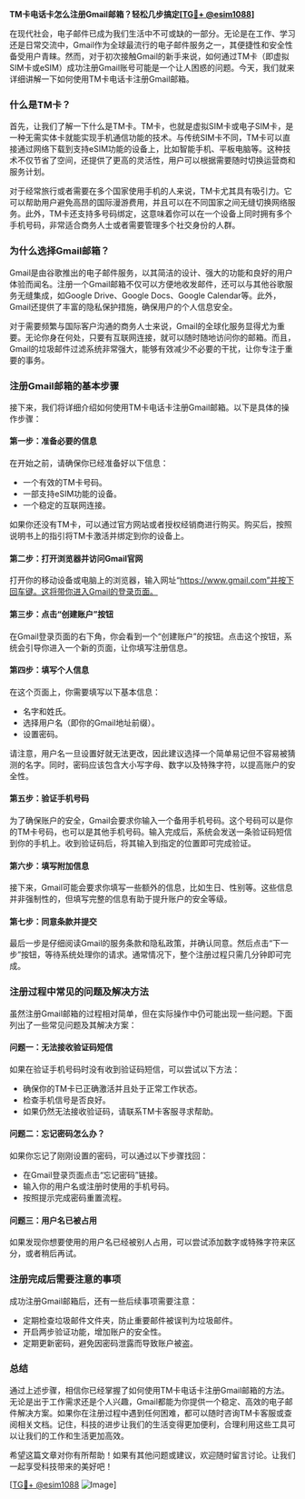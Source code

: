 **TM卡电话卡怎么注册Gmail邮箱？轻松几步搞定[[TG💪+ @esim1088](https://t.me/s/esim1088)]**

在现代社会，电子邮件已成为我们生活中不可或缺的一部分。无论是在工作、学习还是日常交流中，Gmail作为全球最流行的电子邮件服务之一，其便捷性和安全性备受用户青睐。然而，对于初次接触Gmail的新手来说，如何通过TM卡（即虚拟SIM卡或eSIM）成功注册Gmail账号可能是一个让人困惑的问题。今天，我们就来详细讲解一下如何使用TM卡电话卡注册Gmail邮箱。

### **什么是TM卡？**

首先，让我们了解一下什么是TM卡。TM卡，也就是虚拟SIM卡或电子SIM卡，是一种无需实体卡就能实现手机通信功能的技术。与传统SIM卡不同，TM卡可以直接通过网络下载到支持eSIM功能的设备上，比如智能手机、平板电脑等。这种技术不仅节省了空间，还提供了更高的灵活性，用户可以根据需要随时切换运营商和服务计划。

对于经常旅行或者需要在多个国家使用手机的人来说，TM卡尤其具有吸引力。它可以帮助用户避免高昂的国际漫游费用，并且可以在不同国家之间无缝切换网络服务。此外，TM卡还支持多号码绑定，这意味着你可以在一个设备上同时拥有多个手机号码，非常适合商务人士或者需要管理多个社交身份的人群。

### **为什么选择Gmail邮箱？**

Gmail是由谷歌推出的电子邮件服务，以其简洁的设计、强大的功能和良好的用户体验而闻名。注册一个Gmail邮箱不仅可以方便地收发邮件，还可以与其他谷歌服务无缝集成，如Google Drive、Google Docs、Google Calendar等。此外，Gmail还提供了丰富的隐私保护措施，确保用户的个人信息安全。

对于需要频繁与国际客户沟通的商务人士来说，Gmail的全球化服务显得尤为重要。无论你身在何处，只要有互联网连接，就可以随时随地访问你的邮箱。而且，Gmail的垃圾邮件过滤系统非常强大，能够有效减少不必要的干扰，让你专注于重要的事务。

### **注册Gmail邮箱的基本步骤**

接下来，我们将详细介绍如何使用TM卡电话卡注册Gmail邮箱。以下是具体的操作步骤：

#### **第一步：准备必要的信息**
在开始之前，请确保你已经准备好以下信息：
- 一个有效的TM卡号码。
- 一部支持eSIM功能的设备。
- 一个稳定的互联网连接。

如果你还没有TM卡，可以通过官方网站或者授权经销商进行购买。购买后，按照说明书上的指引将TM卡激活并绑定到你的设备上。

#### **第二步：打开浏览器并访问Gmail官网**
打开你的移动设备或电脑上的浏览器，输入网址“https://www.gmail.com”并按下回车键。这将带你进入Gmail的登录页面。

#### **第三步：点击“创建账户”按钮**
在Gmail登录页面的右下角，你会看到一个“创建账户”的按钮。点击这个按钮，系统会引导你进入一个新的页面，让你填写注册信息。

#### **第四步：填写个人信息**
在这个页面上，你需要填写以下基本信息：
- 名字和姓氏。
- 选择用户名（即你的Gmail地址前缀）。
- 设置密码。

请注意，用户名一旦设置好就无法更改，因此建议选择一个简单易记但不容易被猜测的名字。同时，密码应该包含大小写字母、数字以及特殊字符，以提高账户的安全性。

#### **第五步：验证手机号码**
为了确保账户的安全，Gmail会要求你输入一个备用手机号码。这个号码可以是你的TM卡号码，也可以是其他手机号码。输入完成后，系统会发送一条验证码短信到你的手机上。收到验证码后，将其输入到指定的位置即可完成验证。

#### **第六步：填写附加信息**
接下来，Gmail可能会要求你填写一些额外的信息，比如生日、性别等。这些信息并非强制性的，但填写完整的信息有助于提升账户的安全等级。

#### **第七步：同意条款并提交**
最后一步是仔细阅读Gmail的服务条款和隐私政策，并确认同意。然后点击“下一步”按钮，等待系统处理你的请求。通常情况下，整个注册过程只需几分钟即可完成。

### **注册过程中常见的问题及解决方法**

虽然注册Gmail邮箱的过程相对简单，但在实际操作中仍可能出现一些问题。下面列出了一些常见问题及其解决方案：

#### **问题一：无法接收验证码短信**
如果在验证手机号码时没有收到验证码短信，可以尝试以下方法：
- 确保你的TM卡已正确激活并且处于正常工作状态。
- 检查手机信号是否良好。
- 如果仍然无法接收验证码，请联系TM卡客服寻求帮助。

#### **问题二：忘记密码怎么办？**
如果你忘记了刚刚设置的密码，可以通过以下步骤找回：
- 在Gmail登录页面点击“忘记密码”链接。
- 输入你的用户名或注册时使用的手机号码。
- 按照提示完成密码重置流程。

#### **问题三：用户名已被占用**
如果发现你想要使用的用户名已经被别人占用，可以尝试添加数字或特殊字符来区分，或者稍后再试。

### **注册完成后需要注意的事项**

成功注册Gmail邮箱后，还有一些后续事项需要注意：
- 定期检查垃圾邮件文件夹，防止重要邮件被误判为垃圾邮件。
- 开启两步验证功能，增加账户的安全性。
- 定期更新密码，避免因密码泄露而导致账户被盗。

### **总结**

通过上述步骤，相信你已经掌握了如何使用TM卡电话卡注册Gmail邮箱的方法。无论是出于工作需求还是个人兴趣，Gmail都能为你提供一个稳定、高效的电子邮件解决方案。如果你在注册过程中遇到任何困难，都可以随时咨询TM卡客服或查阅相关文档。记住，科技的进步让我们的生活变得更加便利，合理利用这些工具可以让我们的工作和生活更加高效。

希望这篇文章对你有所帮助！如果有其他问题或建议，欢迎随时留言讨论。让我们一起享受科技带来的美好吧！

[[TG💪+ @esim1088](https://t.me/s/esim1088) ![Image](https://i.postimg.cc/4NQfJmqS/Snipaste-2025-05-13-00-14-12.png)]